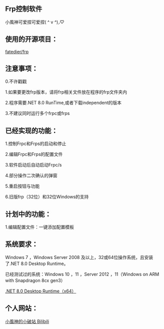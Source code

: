 ## Frp控制软件

小風神可爱捏可爱捏( ^ v ^)◞♡

## 使用的开源项目：

<p>
  <a href="https://github.com/fatedier/frp">
    fatedier/frp
  </a>
</p>

## 注意事项：

0.不许戳戳

1.如果要更改frp版本，请将frp相关文件放在程序的frp文件夹内

2.程序需要.NET 8.0 RunTime,或者下载independent的版本

3.不建议同时运行多个frpc或frps

## 已经实现的功能：

1.控制Frpc和Frps的启动和停止

2.编辑Frpc和Frps的配置文件

3.软件启动后自动启动Frpc/s

4.部分操作二次确认的弹窗

5.重启按钮与功能

6.旧版frp（32位）和32位Windows的支持

## 计划中的功能：

1.编辑配置文件：一键添加配置模板

## 系统要求：

Windows 7 ，Windows Server 2008 及以上，32或64位操作系统，且安装了.NET 8.0 Desktop Runtime。

已经测试过的系统：Windows 10 ，11 ，Server 2012 ，11（Windows on ARM with Snapdragon 8cx gen3）

<p>
  <a href="https://dotnet.microsoft.com/zh-cn/download/dotnet/thank-you/runtime-desktop-8.0.11-windows-x64-installer">
    .NET 8.0 Desktop Runtime（x64）
  </a>
</p>

## 个人网站：
<p>
  <a href="https://xfs.icu">
    小風神的小破站
  </a>
  <a href="https://space.bilibili.com/85407596">
    Bilibili
  </a>
</p>
